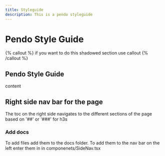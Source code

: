 ```yaml
---
title: Styleguide
description: This is a pendo styleguide
---
```


# Pendo Style Guide

{% callout %}
if you want to do this shadowed section use callout
{% /callout %}

## Pendo Style Guide

content



## Right side nav bar for the page

The toc on the right side navigates to the different sections of the page based on '##' or '###' for h3s

### Add docs

To add files add them to the docs folder. To add them to the nav bar on the left enter them in in componenets/SideNav.tsx

